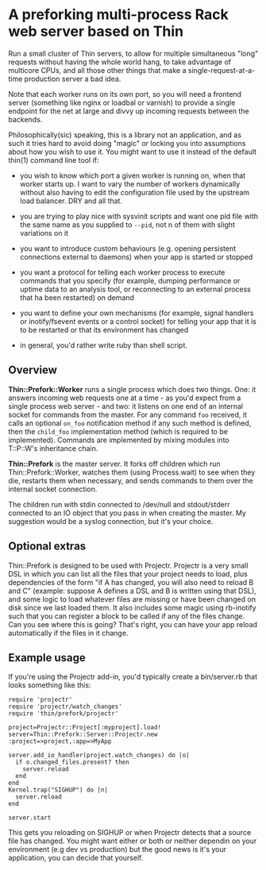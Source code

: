 # A preforking multi-process Rack web server based on Thin

Run a small cluster of Thin servers, to allow for multiple
simultaneous "long" requests without having the whole world hang, to
take advantage of multicore CPUs, and all those other things that make
a single-request-at-a-time production server a bad idea.

Note that each worker runs on its own port, so you will need a
frontend server (something like nginx or loadbal or varnish) to
provide a single endpoint for the net at large and divvy up incoming
requests between the backends.

Philosophically(sic) speaking, this is a library not an application,
and as such it tries hard to avoid doing "magic" or locking you into
assumptions about how you wish to use it.  You might want to use it
instead of the default thin(1) command line tool if:

* you wish to know which port a given worker is running on, when that
  worker starts up.  I want to vary the number of workers dynamically
  without also having to edit the configuration file used by the
  upstream load balancer.  DRY and all that.

* you are trying to play nice with sysvinit scripts and want one pid
  file with the same name as you supplied to `--pid`, not n of them
  with slight variations on it

* you want to introduce custom behaviours (e.g. opening persistent
  connections external to daemons) when your app is started or stopped

* you want a protocol for telling each worker process to execute
  commands that you specify (for example, dumping performance or
  uptime data to an analysis tool, or reconnecting to an external process
  that ha been restarted) on demand

* you want to define your own mechanisms (for example, signal handlers
  or inotify/fsevent events or a control socket) for telling your
  app that it is to be restarted or that its environment has changed

* in general, you'd rather write ruby than shell script.

## Overview

**Thin::Prefork::Worker** runs a single process which does two things.
One: it answers incoming web requests one at a time - as you'd expect
from a single process web server - and two: it listens on one end of
an internal socket for commands from the master.  For any command
`foo` received, it calls an optional `on_foo` notification method if
any such method is defined, then the `child_foo` implementation method
(which is required to be implemented).  Commands are implemented by
mixing modules into T::P::W's inheritance chain.

**Thin::Prefork** is the master server.  It forks off children which
run Thin::Prefork::Worker, watches them (using Process.wait) to see
when they die, restarts them when necessary, and sends commands to
them over the internal socket connection.

The children run with stdin connected to /dev/null and stdout/stderr
connected to an IO object that you pass in when creating the master.
My suggestion would be a syslog connection, but it's your choice.


## Optional extras

Thin::Prefork is designed to be used with Projectr.  Projectr is a
very small DSL in which you can list all the files that your project
needs to load, plus dependencies of the form "if A has changed, you
will also need to reload B and C" (example: suppose A defines a DSL
and B is written using that DSL), and some logic to load whatever
files are missing or have been changed on disk since we last loaded
them.  It also includes some magic using rb-inotify such that you can
register a block to be called if any of the files change.  Can you see
where this is going?  That's right, you can have your app reload
automatically if the files in it change.


## Example usage

If you're using the Projectr add-in, you'd typically create a bin/server.rb 
that looks something like this:

    require 'projectr'
    require 'projectr/watch_changes'
    require 'thin/prefork/projectr'

    project=Projectr::Project[:myproject].load!
    server=Thin::Prefork::Server::Projectr.new :project=>project,:app=>MyApp

    server.add_io_handler(project.watch_changes) do |o|
      if o.changed_files.present? then
        server.reload
      end
    end
    Kernel.trap("SIGHUP") do |n|
      server.reload
    end

    server.start

This gets you reloading on SIGHUP or when Projectr detects that a
source file has changed.  You might want either or both or neither
dependin on your environment (e.g dev vs production) but the good news
is it's your application, you can decide that yourself.

